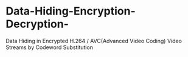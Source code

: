 # Data-Hiding-Encryption-Decryption-
Data Hiding in Encrypted H.264 / AVC(Advanced Video Coding) Video Streams by Codeword Substitution
